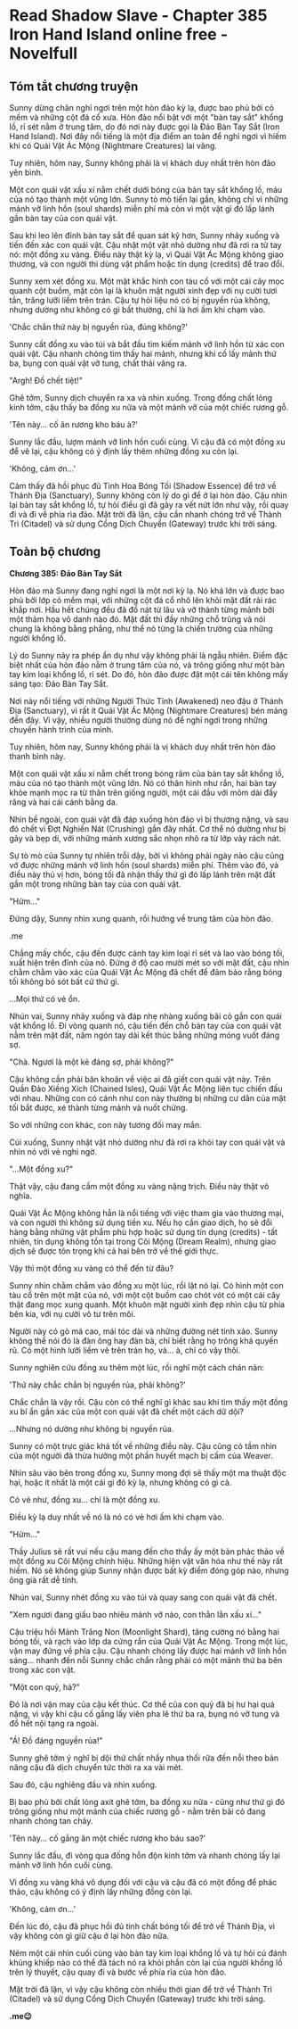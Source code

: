 # Read Shadow Slave - Chapter 385 lron Hand lsland online free - Novelfull

## Tóm tắt chương truyện

Sunny dừng chân nghỉ ngơi trên một hòn đảo kỳ lạ, được bao phủ bởi cỏ mềm và những cột đá cổ xưa. Hòn đảo nổi bật với một "bàn tay sắt" khổng lồ, rỉ sét nằm ở trung tâm, do đó nơi này được gọi là Đảo Bàn Tay Sắt (Iron Hand Island). Nơi đây nổi tiếng là một địa điểm an toàn để nghỉ ngơi vì hiếm khi có Quái Vật Ác Mộng (Nightmare Creatures) lai vãng.

Tuy nhiên, hôm nay, Sunny không phải là vị khách duy nhất trên hòn đảo yên bình.

Một con quái vật xấu xí nằm chết dưới bóng của bàn tay sắt khổng lồ, máu của nó tạo thành một vũng lớn. Sunny tò mò tiến lại gần, không chỉ vì những mảnh vỡ linh hồn (soul shards) miễn phí mà còn vì một vật gì đó lấp lánh gần bàn tay của con quái vật.

Sau khi leo lên đỉnh bàn tay sắt để quan sát kỹ hơn, Sunny nhảy xuống và tiến đến xác con quái vật. Cậu nhặt một vật nhỏ dường như đã rơi ra từ tay nó: một đồng xu vàng. Điều này thật kỳ lạ, vì Quái Vật Ác Mộng không giao thương, và con người thì dùng vật phẩm hoặc tín dụng (credits) để trao đổi.

Sunny xem xét đồng xu. Một mặt khắc hình con tàu cổ với một cái cây mọc quanh cột buồm, mặt còn lại là khuôn mặt người xinh đẹp với nụ cười tươi tắn, trăng lưỡi liềm trên trán. Cậu tự hỏi liệu nó có bị nguyền rủa không, nhưng dường như không có gì bất thường, chỉ là hơi ấm khi chạm vào.

'Chắc chắn thứ này bị nguyền rủa, đúng không?'

Sunny cất đồng xu vào túi và bắt đầu tìm kiếm mảnh vỡ linh hồn từ xác con quái vật. Cậu nhanh chóng tìm thấy hai mảnh, nhưng khi cố lấy mảnh thứ ba, bụng con quái vật vỡ tung, chất thải văng ra.

"Argh! Đồ chết tiệt!"

Ghê tởm, Sunny dịch chuyển ra xa và nhìn xuống. Trong đống chất lỏng kinh tởm, cậu thấy ba đồng xu nữa và một mảnh vỡ của một chiếc rương gỗ.

'Tên này... cố ăn rương kho báu à?'

Sunny lắc đầu, lượm mảnh vỡ linh hồn cuối cùng. Vì cậu đã có một đồng xu để vẽ lại, cậu không có ý định lấy thêm những đồng xu còn lại.

'Không, cảm ơn...'

Cảm thấy đã hồi phục đủ Tinh Hoa Bóng Tối (Shadow Essence) để trở về Thánh Địa (Sanctuary), Sunny không còn lý do gì để ở lại hòn đảo. Cậu nhìn lại bàn tay sắt khổng lồ, tự hỏi điều gì đã gây ra vết nứt lớn như vậy, rồi quay đi và đi về phía rìa đảo. Mặt trời đã lặn, cậu cần nhanh chóng trở về Thành Trì (Citadel) và sử dụng Cổng Dịch Chuyển (Gateway) trước khi trời sáng.

## Toàn bộ chương

**Chương 385: Đảo Bàn Tay Sắt**

Hòn đảo mà Sunny đang nghỉ ngơi là một nơi kỳ lạ. Nó khá lớn và được bao phủ bởi lớp cỏ mềm mại, với những cột đá cổ nhô lên khỏi mặt đất rải rác khắp nơi. Hầu hết chúng đều đã đổ nát từ lâu và vỡ thành từng mảnh bởi một thảm họa vô danh nào đó. Mặt đất thì đầy những chỗ trũng và nói chung là không bằng phẳng, như thể nó từng là chiến trường của những người khổng lồ.

Lý do Sunny nảy ra phép ẩn dụ như vậy không phải là ngẫu nhiên. Điểm đặc biệt nhất của hòn đảo nằm ở trung tâm của nó, và trông giống như một bàn tay kim loại khổng lồ, rỉ sét. Do đó, hòn đảo được đặt một cái tên không mấy sáng tạo: Đảo Bàn Tay Sắt.

Nơi này nổi tiếng với những Người Thức Tỉnh (Awakened) neo đậu ở Thánh Địa (Sanctuary), vì rất ít Quái Vật Ác Mộng (Nightmare Creatures) bén mảng đến đây. Vì vậy, nhiều người thường dùng nó để nghỉ ngơi trong những chuyến hành trình của mình.

Tuy nhiên, hôm nay, Sunny không phải là vị khách duy nhất trên hòn đảo thanh bình này.

Một con quái vật xấu xí nằm chết trong bóng râm của bàn tay sắt khổng lồ, máu của nó tạo thành một vũng lớn. Nó có thân hình như rắn, hai bàn tay khỏe mạnh mọc ra từ thân trên giống người, một cái đầu với mõm dài đầy răng và hai cái cánh bằng da.

Nhìn bề ngoài, con quái vật đã đáp xuống hòn đảo vì bị thương nặng, và sau đó chết vì Đợt Nghiền Nát (Crushing) gần đây nhất. Cơ thể nó dường như bị gãy và bẹp dí, với những mảnh xương sắc nhọn nhô ra từ lớp vảy rách nát.

Sự tò mò của Sunny tự nhiên trỗi dậy, bởi vì không phải ngày nào cậu cũng vớ được những mảnh vỡ linh hồn (soul shards) miễn phí. Thêm vào đó, và điều này thú vị hơn, bóng tối đã nhận thấy thứ gì đó lấp lánh trên mặt đất gần một trong những bàn tay của con quái vật.

"Hửm..."

Đứng dậy, Sunny nhìn xung quanh, rồi hướng về trung tâm của hòn đảo.

.me

Chẳng mấy chốc, cậu đến được cánh tay kim loại rỉ sét và lao vào bóng tối, xuất hiện trên đỉnh của nó. Đứng ở độ cao mười mét so với mặt đất, cậu nhìn chằm chằm vào xác của Quái Vật Ác Mộng đã chết để đảm bảo rằng bóng tối không bỏ sót bất cứ thứ gì.

...Mọi thứ có vẻ ổn.

Nhún vai, Sunny nhảy xuống và đáp nhẹ nhàng xuống bãi cỏ gần con quái vật khổng lồ. Đi vòng quanh nó, cậu tiến đến chỗ bàn tay của con quái vật nằm trên mặt đất, năm ngón tay dài kết thúc bằng những móng vuốt đáng sợ.

"Chà. Ngươi là một kẻ đáng sợ, phải không?"

Cậu không cần phải băn khoăn về việc ai đã giết con quái vật này. Trên Quần Đảo Xiềng Xích (Chained Isles), Quái Vật Ác Mộng liên tục chiến đấu với nhau. Những con có cánh như con này thường bị những cư dân của mặt tối bắt được, xé thành từng mảnh và nuốt chửng.

So với những con khác, con này tương đối may mắn.

Cúi xuống, Sunny nhặt vật nhỏ dường như đã rơi ra khỏi tay con quái vật và nhìn nó với vẻ nghi ngờ.

"...Một đồng xu?"

Thật vậy, cậu đang cầm một đồng xu vàng nặng trịch. Điều này thật vô nghĩa.

Quái Vật Ác Mộng không hẳn là nổi tiếng với việc tham gia vào thương mại, và con người thì không sử dụng tiền xu. Nếu họ cần giao dịch, họ sẽ đổi hàng bằng những vật phẩm phù hợp hoặc sử dụng tín dụng (credits) - tất nhiên, tín dụng không tồn tại trong Cõi Mộng (Dream Realm), nhưng giao dịch sẽ được tôn trọng khi cả hai bên trở về thế giới thực.

Vậy thì một đồng xu vàng có thể đến từ đâu?

Sunny nhìn chằm chằm vào đồng xu một lúc, rồi lật nó lại. Có hình một con tàu cổ trên một mặt của nó, với một cột buồm cao chót vót có một cái cây thật đang mọc xung quanh. Một khuôn mặt người xinh đẹp nhìn cậu từ phía bên kia, với nụ cười vô tư trên môi.

Người này có gò má cao, mái tóc dài và những đường nét tinh xảo. Sunny không thể nói đó là đàn ông hay đàn bà, chỉ biết rằng họ trông khá quyến rũ. Có một hình lưỡi liềm vẽ trên trán họ, và... à, chỉ có vậy thôi.

Sunny nghiên cứu đồng xu thêm một lúc, rồi nghĩ một cách chán nản:

'Thứ này chắc chắn bị nguyền rủa, phải không?'

Chắc chắn là vậy rồi. Cậu còn có thể nghĩ gì khác sau khi tìm thấy một đồng xu bí ẩn gần xác của một con quái vật đã chết một cách dữ dội?

...Nhưng nó dường như không bị nguyền rủa.

Sunny có một trực giác khá tốt về những điều này. Cậu cũng có tầm nhìn của một người đã thừa hưởng một phần huyết mạch bị cấm của Weaver.

Nhìn sâu vào bên trong đồng xu, Sunny mong đợi sẽ thấy một ma thuật độc hại, hoặc ít nhất là một cái gì đó kỳ lạ, nhưng không có gì cả.

Có vẻ như, đồng xu... chỉ là một đồng xu.

Điều kỳ lạ duy nhất về nó là nó có vẻ hơi ấm khi chạm vào.

"Hửm..."

Thầy Julius sẽ rất vui nếu cậu mang đến cho thầy ấy một bản phác thảo về một đồng xu Cõi Mộng chính hiệu. Những hiện vật văn hóa như thế này rất hiếm. Nó sẽ không giúp Sunny nhận được bất kỳ điểm đóng góp nào, nhưng ông già rất dễ tính.

Nhún vai, Sunny nhét đồng xu vào túi và quay sang con quái vật đã chết.

"Xem ngươi đang giấu bao nhiêu mảnh vỡ nào, con thằn lằn xấu xí..."

Cậu triệu hồi Mảnh Trăng Non (Moonlight Shard), tăng cường nó bằng hai bóng tối, và rạch vào lớp da cứng rắn của Quái Vật Ác Mộng. Trong một lúc, vận may đứng về phía cậu. Cậu nhanh chóng lấy được hai mảnh vỡ linh hồn sáng... nhanh đến nỗi Sunny chắc chắn rằng phải có một mảnh thứ ba bên trong xác con vật.

"Một con quỷ, hả?"

Đó là nơi vận may của cậu kết thúc. Cơ thể của con quỷ đã bị hư hại quá nặng, vì vậy khi cậu cố gắng lấy viên pha lê thứ ba ra, bụng nó vỡ tung và đổ hết nội tạng ra ngoài.

"Á! Đồ đáng nguyền rủa!"

Sunny ghê tởm ý nghĩ bị dội thứ chất nhầy nhụa thối rữa đến nỗi theo bản năng cậu đã dịch chuyển tức thời ra xa vài mét.

Sau đó, cậu nghiêng đầu và nhìn xuống.

Bị bao phủ bởi chất lỏng axit ghê tởm, ba đồng xu nữa - cũng như thứ gì đó trông giống như một mảnh của chiếc rương gỗ - nằm trên bãi cỏ đang nhanh chóng tan chảy.

'Tên này... cố gắng ăn một chiếc rương kho báu sao?'

Sunny lắc đầu, đi vòng qua đống hỗn độn kinh tởm và nhanh chóng lấy lại mảnh vỡ linh hồn cuối cùng.

Vì đồng xu vàng khá vô dụng đối với cậu và cậu đã có một đồng để phác thảo, cậu không có ý định lấy những đồng còn lại.

'Không, cảm ơn...'

Đến lúc đó, cậu đã phục hồi đủ tinh chất bóng tối để trở về Thánh Địa, vì vậy không còn gì giữ cậu ở lại hòn đảo nữa.

Ném một cái nhìn cuối cùng vào bàn tay kim loại khổng lồ và tự hỏi cú đánh khủng khiếp nào có thể đã tách nó ra khỏi phần còn lại của người khổng lồ trên lý thuyết, cậu quay đi và bước về phía rìa của hòn đảo.

Mặt trời đã lặn, vì vậy cậu không còn nhiều thời gian để trở về Thành Trì (Citadel) và sử dụng Cổng Dịch Chuyển (Gateway) trước khi trời sáng.

**.me😉**